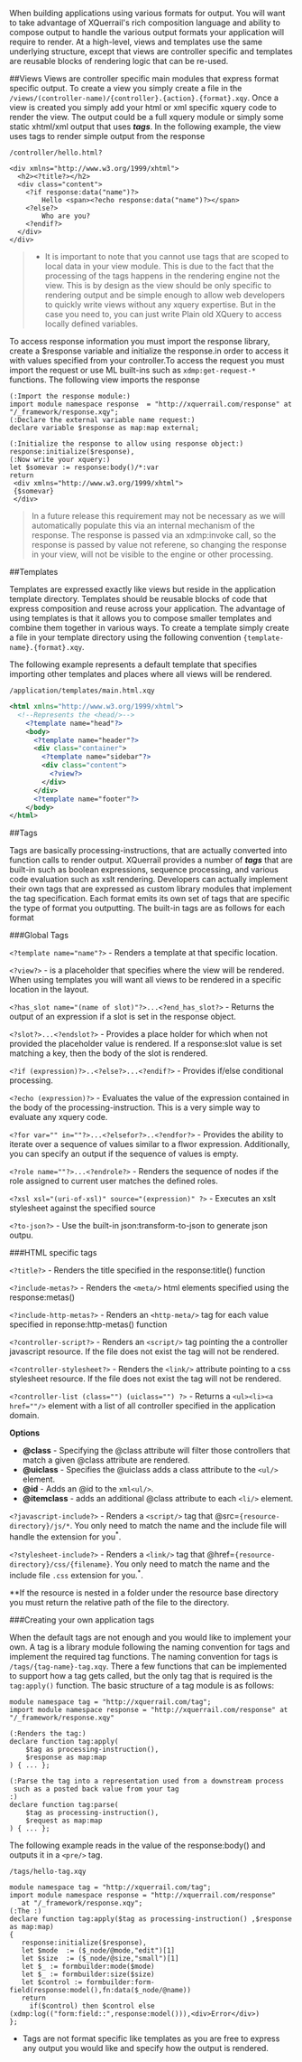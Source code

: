 When building applications using various formats for output.  You will want to take advantage of XQuerrail's rich composition language and ability to compose output to handle the various output formats your application will require to render.  At a high-level, views and templates use the same underlying structure, except that views are controller specific and templates are reusable blocks of rendering logic that can be re-used.  


##Views
Views are controller specific main modules that express format specific output. To create a view you simply create a file in the `/views/(controller-name)/{controller}.{action}.{format}.xqy`. Once a view is created you simply add your html or xml specific xquery code to render the view.  The output could be a full xquery module or simply some static xhtml/xml output that uses ***tags***.  In the following example, the view uses tags to render simple output from the response

`/controller/hello.html?`
```xquery
<div xmlns="http://www.w3.org/1999/xhtml">
  <h2><?title?></h2>
  <div class="content">
    <?if response:data("name")?>
    	Hello <span><?echo response:data("name")?></span>
    <?else?>
        Who are you?
    <?endif?>
  </div>
</div>
```

> * It is important to note that you cannot use tags that are scoped to local data in your view module.  This is due to the fact that the processing of the tags happens in the rendering engine not the view. This is by design as the view should be only specific to rendering output and be simple enough to allow web developers to quickly write views without any xquery expertise.  But in the case you need to, you can just write Plain old XQuery to access locally defined variables.

To access response information you must import the response library, create a $response variable and initialize the response.in order to access it with values specified from your controller.To access the request you must import the request or use ML built-ins such as `xdmp:get-request-*` functions.  The following view imports the response

```xquery
(:Import the response module:)
import module namespace response  = "http://xquerrail.com/response" at "/_framework/response.xqy";
(:Declare the external variable name request:)
declare variable $response as map:map external;

(:Initialize the response to allow using response object:)
response:initialize($response),
(:Now write your xquery:)
let $somevar := response:body()/*:var
return
 <div xmlns="http://www.w3.org/1999/xhtml">
 {$somevar}
 </div>
```

> In a future release this requirement may not be necessary as we will automatically populate this via an internal mechanism of the response. The response is passed via an xdmp:invoke call, so the response is passed by value not referene, so changing the response in your view, will not be visible to the engine or other processing.


##Templates

Templates are expressed exactly like views but reside in the application template directory.  Templates should be reusable blocks of code that express composition and reuse across your application.  The advantage of using templates is that it allows you to compose smaller templates and combine them together in various ways. To create a template simply create a file in your template directory using the following convention `{template-name}.{format}.xqy`. 

The following example represents a default template that specifies importing other templates and places where all views will be rendered. 

`/application/templates/main.html.xqy`
```xml
<html xmlns="http://www.w3.org/1999/xhtml">
  <!--Represents the <head/>-->
    <?template name="head"?>
	<body>
      <?template name="header"?>
	  <div class="container">
	  	<?template name="sidebar"?>
	  	<div class="content">
          <?view?>
	  	</div>
	  </div>
	  <?template name="footer"?> 
	</body>
</html>
```

##Tags

Tags are basically processing-instructions, that are actually converted into function calls to render output.  XQuerrail provides a number of ***tags*** that are built-in such as boolean expressions, sequence processing, and various code evaluation such as xslt rendering.  Developers can actually implement their own tags that are expressed as custom library modules that implement the tag specification. Each format emits its own set of tags that are specific the type of format you outputting. The built-in tags are as follows for each format

###Global Tags

`<?template name="name"?>` - Renders a template at that specific location.

`<?view?>` - is a placeholder that specifies where the view will be rendered.  When using templates you will want all views to be rendered in a specific location in the layout.

`<?has_slot name="(name of slot)"?>...<?end_has_slot?>` - Returns the output of an expression if a slot is set in the response object.

`<?slot?>...<?endslot?>` - Provides a place holder for which when not provided the placeholder value is rendered.  If a response:slot value is set matching a key, then the body of the slot is rendered.

`<?if (expression)?>..<?else?>...<?endif?>` - Provides if/else conditional processing.

`<?echo (expression)?>` - Evaluates the value of the expression contained in the body of the processing-instruction.  This is a very simple way to evaluate any xquery code.

`<?for var="" in=""?>...<?elsefor?>..<?endfor?>` - Provides the ability to iterate over a sequence of values similar to a flwor expression.  Additionally, you can specify an output if the sequence of values is empty.

`<?role name=""?>...<?endrole?>` - Renders the sequence of nodes if the role assigned to current user matches the defined roles.

`<?xsl xsl="(uri-of-xsl)" source="(expression)" ?>` - Executes an xslt stylesheet against the specified source

`<?to-json?>` - Use the built-in json:transform-to-json to generate json outpu.

###HTML specific tags

`<?title?>` - Renders the title specified in the response:title() function

`<?include-metas?>` - Renders the `<meta/>` html elements specified using the response:metas()

`<?include-http-metas?>` - Renders an `<http-meta/>` tag for each value specified in reponse:http-metas() function

`<?controller-script?>` - Renders an `<script/>` tag pointing the a controller javascript resource. If the file does not exist the tag will not be rendered.

`<?controller-stylesheet?>` - Renders the `<link/>` attribute pointing to a css stylesheet resource.  If the file does not exist the tag will not be rendered.

`<?controller-list (class="") (uiclass="") ?>` - Returns a `<ul><li><a href=""/>` element with a list of all controller specified in the application domain.   

**Options**
* **@class** - Specifying the @class attribute will filter those controllers that match a given @class attribute are rendered. 
* **@uiclass** - Specifies the @uiclass adds a class attribute to the `<ul/>` element.
* **@id** - Adds an @id to the `xml<ul/>`.
* **@itemclass** - adds an additional @class attribute to each `<li/>` element.

`<?javascript-include?>` - Renders a `<script/>` tag that @src=`{resource-directory}/js/*`.  You only need to match the name and the include file will handle the extension for you<sup>*</sup>.  

`<?stylesheet-include?>` - Renders a `<link/>` tag that @href=`{resource-directory}/css/{filename}`. You only need to match the name and the include file `.css` extension for you.<sup>*</sup>.  


**If the resource is nested in a folder under the resource base directory you must return the relative path of the file to the directory.

###Creating your own application tags

When the default tags are not enough and you would like to implement your own. A tag is a library module following the naming convention for tags and implement the required tag functions.  The naming convention for tags is `/tags/{tag-name}-tag.xqy`.  There a few functions that can be implemented to support how a tag gets called, but the only tag that is required is the `tag:apply()` function.  The basic structure of a tag module is as follows:

```xquery
module namespace tag = "http://xquerrail.com/tag";
import module namespace response = "http://xquerrail.com/response" at "/_framework/response.xqy"

(:Renders the tag:)
declare function tag:apply(
	$tag as processing-instruction(), 
	$response as map:map
) { ... };

(:Parse the tag into a representation used from a downstream process 
 such as a posted back value from your tag
:)
declare function tag:parse(
	$tag as processing-instruction(),
	$request as map:map
) { ... };

```

The following example reads in the value of the response:body() and outputs it in a `<pre/>` tag.

`/tags/hello-tag.xqy`
```xquery
module namespace tag = "http://xquerrail.com/tag";
import module namespace response = "http://xquerrail.com/response"
   at "/_framework/response.xqy";
(:The :)   
declare function tag:apply($tag as processing-instruction() ,$response as map:map)
{
   response:initialize($response),
   let $mode  := ($_node/@mode,"edit")[1]
   let $size  := ($_node/@size,"small")[1]
   let $_ := formbuilder:mode($mode)
   let $_ := formbuilder:size($size)
   let $control := formbuilder:form-field(response:model(),fn:data($_node/@name))
   return
     if($control) then $control else (xdmp:log(("form:field::",response:model())),<div>Error</div>)
};

``` 

* Tags are not format specific like templates as you are free to express any output you would like and specify how the output is rendered. 